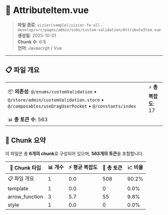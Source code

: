 # 📄 AttributeItem.vue

> **파일 경로**: `vizier(sample)/vizier-fe-all-develop/src/pages/admin/subs/custom-validation/AttributeItem.vue`  
> **생성일**: 2025-10-01  
> **Chunk 수**: 6개  
> **언어**: Javascript / Vue
---





## 📋 파일 개요

| | |
|--|--|
| 📦 **의존성**: `@/enums/customValidation` • `@/store/admin/customValidation.store` • `@/composables/useDragUserPocket` • `@/constants/index` | ⚡ **총 복잡도**: 17 |
| 📊 **총 토큰 수**: 563 |  |






## 🧩 Chunk 요약

이 파일은 총 **6개의 chunk**로 구성되어 있으며, **563개의 토큰**을 포함합니다.

| 🧩 Chunk 타입 | 📊 개수 | ⚡ 평균 복잡도 | 📝 총 토큰 | 📈 비율 |
|---------------|--------|-------------|----------|--------|
| 📋 파일 개요 | 1 | 0.0 | 508 | 90.2% |
| template | 1 | 0.0 | 0 | 0.0% |
| arrow_function | 3 | 5.7 | 55 | 9.8% |
| style | 1 | 0.0 | 0 | 0.0% |


